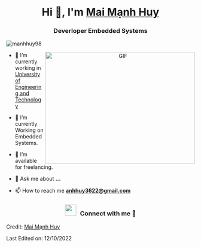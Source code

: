 <h1 align="center">Hi 👋, I'm <a href="https://github.com/manhhuy98" target="blank">
Mai Mạnh Huy</a></h1>
<h3 align="center">Deverloper Embedded Systems</h3>

<p align="left"> <img src="https://komarev.com/ghpvc/?username=manhhuy98&label=Profile%20views&color=0e75b6&style=flat" alt="manhhuy98" /> </p>

<a target="_blank" align="center">
  <img align="right" top="500" height="300" width="400" alt="GIF" src="https://media.giphy.com/media/SWoSkN6DxTszqIKEqv/giphy.gif">
</a>

- 🔭 I’m currently working in <a href="https://uet.vnu.edu.vn/" target="blank">University of Engineering and Technology</a>

- 🌱 I’m currently Working on Embedded Systems.

- 🤝 I’m available for freelancing.

- 💬 Ask me about **...**

- 📫 How to reach me **anhhuy3622@gmail.com**

<h3 align="center" > <img src="https://media.giphy.com/media/iY8CRBdQXODJSCERIr/giphy.gif" width="30" height="30" style="margin-right: 10px;">Connect with me 🤝 </h3>

Credit: [Mai Mạnh Huy](fb.com/mebaokyeuainua.98)

Last Edited on: 12/10/2022
